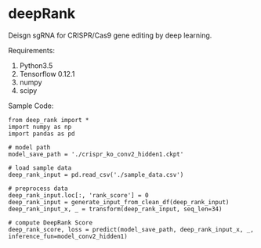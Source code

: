 # deepRank

Deisgn sgRNA for CRISPR/Cas9 gene editing by deep learning.

Requirements:

1. Python3.5
2. Tensorflow 0.12.1
3. numpy
4. scipy

Sample Code:

```
from deep_rank import *
import numpy as np
import pandas as pd

# model path
model_save_path = './crispr_ko_conv2_hidden1.ckpt'

# load sample data
deep_rank_input = pd.read_csv('./sample_data.csv')

# preprocess data
deep_rank_input.loc[:, 'rank_score'] = 0
deep_rank_input = generate_input_from_clean_df(deep_rank_input)
deep_rank_input_x, _ = transform(deep_rank_input, seq_len=34)

# compute DeepRank Score
deep_rank_score, loss = predict(model_save_path, deep_rank_input_x, _, inference_fun=model_conv2_hidden1)
``` 